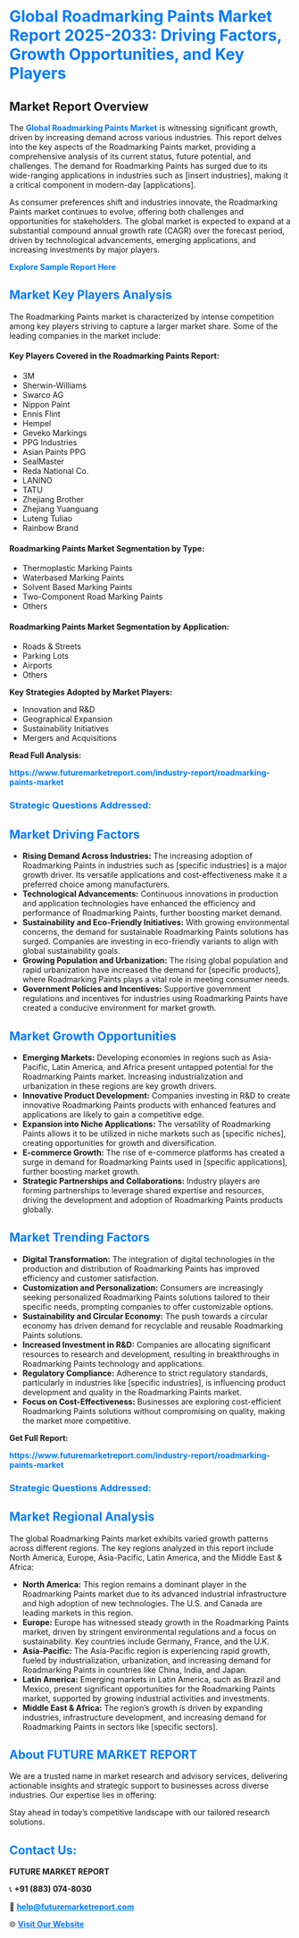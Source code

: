 <h1 style="color: #007BFF;">Global Roadmarking Paints Market Report 2025-2033: Driving Factors, Growth Opportunities, and Key Players</h1>

<section id="overview">
<h2>Market Report Overview</h2>
<p>The <a href="https://www.futuremarketreport.com/industry-report/roadmarking-paints-market" style="color: #007BFF; text-decoration: none;"><strong>Global Roadmarking Paints Market</strong></a> is witnessing significant growth, driven by increasing demand across various industries. This report delves into the key aspects of the Roadmarking Paints market, providing a comprehensive analysis of its current status, future potential, and challenges. The demand for Roadmarking Paints has surged due to its wide-ranging applications in industries such as [insert industries], making it a critical component in modern-day [applications].</p>
<p>As consumer preferences shift and industries innovate, the Roadmarking Paints market continues to evolve, offering both challenges and opportunities for stakeholders. The global market is expected to expand at a substantial compound annual growth rate (CAGR) over the forecast period, driven by technological advancements, emerging applications, and increasing investments by major players.</p>
</section>

<section id="overview">
<p><a href="https://www.futuremarketreport.com/request-sample/reportId=41680" style="color: #007BFF; text-decoration: none;"><strong>Explore Sample Report Here</strong></a></p>
</section>

<section id="key-players">
<h2 style="color: #007BFF;">Market Key Players Analysis</h2>
<p>The Roadmarking Paints market is characterized by intense competition among key players striving to capture a larger market share. Some of the leading companies in the market include:</p>
<h4>Key Players Covered in the Roadmarking Paints Report:</h4>
<ul><li>3M</li><li>Sherwin-Williams</li><li>Swarco AG</li><li>Nippon Paint</li><li>Ennis Flint</li><li>Hempel</li><li>Geveko Markings</li><li>PPG Industries</li><li>Asian Paints PPG</li><li>SealMaster</li><li>Reda National Co.</li><li>LANINO</li><li>TATU</li><li>Zhejiang Brother</li><li>Zhejiang Yuanguang</li><li>Luteng Tuliao</li><li>Rainbow Brand</li></ul>
<h4>Roadmarking Paints Market Segmentation by Type:</h4>
<ul><li>Thermoplastic Marking Paints</li><li>Waterbased Marking Paints</li><li>Solvent Based Marking Paints</li><li>Two-Component Road Marking Paints</li><li>Others</li></ul>

<h4>Roadmarking Paints Market Segmentation by Application:</h4>
<ul><li>Roads &amp; Streets</li><li>Parking Lots</li><li>Airports</li><li>Others</li></ul>
<p><strong>Key Strategies Adopted by Market Players:</strong></p>
<ul>
<li>Innovation and R&D</li>
<li>Geographical Expansion</li>
<li>Sustainability Initiatives</li>
<li>Mergers and Acquisitions</li>
</ul>
</section>

<section>
<p><strong>Read Full Analysis: </strong></p><a href="https://www.futuremarketreport.com/industry-report/roadmarking-paints-market" style="color: #007BFF; text-decoration: none;"><strong>https://www.futuremarketreport.com/industry-report/roadmarking-paints-market</strong></a>
<h3 style="color: #007BFF;">Strategic Questions Addressed:</h3>
</section>

<section id="driving-factors">
<h2 style="color: #007BFF;">Market Driving Factors</h2>
<ul>
<li><strong>Rising Demand Across Industries:</strong> The increasing adoption of Roadmarking Paints in industries such as [specific industries] is a major growth driver. Its versatile applications and cost-effectiveness make it a preferred choice among manufacturers.</li>
<li><strong>Technological Advancements:</strong> Continuous innovations in production and application technologies have enhanced the efficiency and performance of Roadmarking Paints, further boosting market demand.</li>
<li><strong>Sustainability and Eco-Friendly Initiatives:</strong> With growing environmental concerns, the demand for sustainable Roadmarking Paints solutions has surged. Companies are investing in eco-friendly variants to align with global sustainability goals.</li>
<li><strong>Growing Population and Urbanization:</strong> The rising global population and rapid urbanization have increased the demand for [specific products], where Roadmarking Paints plays a vital role in meeting consumer needs.</li>
<li><strong>Government Policies and Incentives:</strong> Supportive government regulations and incentives for industries using Roadmarking Paints have created a conducive environment for market growth.</li>
</ul>
</section>

<section id="growth-opportunities">
<h2 style="color: #007BFF;">Market Growth Opportunities</h2>
<ul>
<li><strong>Emerging Markets:</strong> Developing economies in regions such as Asia-Pacific, Latin America, and Africa present untapped potential for the Roadmarking Paints market. Increasing industrialization and urbanization in these regions are key growth drivers.</li>
<li><strong>Innovative Product Development:</strong> Companies investing in R&D to create innovative Roadmarking Paints products with enhanced features and applications are likely to gain a competitive edge.</li>
<li><strong>Expansion into Niche Applications:</strong> The versatility of Roadmarking Paints allows it to be utilized in niche markets such as [specific niches], creating opportunities for growth and diversification.</li>
<li><strong>E-commerce Growth:</strong> The rise of e-commerce platforms has created a surge in demand for Roadmarking Paints used in [specific applications], further boosting market growth.</li>
<li><strong>Strategic Partnerships and Collaborations:</strong> Industry players are forming partnerships to leverage shared expertise and resources, driving the development and adoption of Roadmarking Paints products globally.</li>
</ul>
</section>

<section id="trending-factors">
<h2 style="color: #007BFF;">Market Trending Factors</h2>
<ul>
<li><strong>Digital Transformation:</strong> The integration of digital technologies in the production and distribution of Roadmarking Paints has improved efficiency and customer satisfaction.</li>
<li><strong>Customization and Personalization:</strong> Consumers are increasingly seeking personalized Roadmarking Paints solutions tailored to their specific needs, prompting companies to offer customizable options.</li>
<li><strong>Sustainability and Circular Economy:</strong> The push towards a circular economy has driven demand for recyclable and reusable Roadmarking Paints solutions.</li>
<li><strong>Increased Investment in R&D:</strong> Companies are allocating significant resources to research and development, resulting in breakthroughs in Roadmarking Paints technology and applications.</li>
<li><strong>Regulatory Compliance:</strong> Adherence to strict regulatory standards, particularly in industries like [specific industries], is influencing product development and quality in the Roadmarking Paints market.</li>
<li><strong>Focus on Cost-Effectiveness:</strong> Businesses are exploring cost-efficient Roadmarking Paints solutions without compromising on quality, making the market more competitive.</li>
</ul>
</section>

<section>
<p><strong>Get Full Report: </strong></p><a href="https://www.futuremarketreport.com/industry-report/roadmarking-paints-market" style="color: #007BFF; text-decoration: none;"><strong>https://www.futuremarketreport.com/industry-report/roadmarking-paints-market</strong></a>
<h3 style="color: #007BFF;">Strategic Questions Addressed:</h3>
</section>


<section id="regional-analysis">
<h2 style="color: #007BFF;">Market Regional Analysis</h2>
<p>The global Roadmarking Paints market exhibits varied growth patterns across different regions. The key regions analyzed in this report include North America, Europe, Asia-Pacific, Latin America, and the Middle East & Africa:</p>
<ul>
<li><strong>North America:</strong> This region remains a dominant player in the Roadmarking Paints market due to its advanced industrial infrastructure and high adoption of new technologies. The U.S. and Canada are leading markets in this region.</li>
<li><strong>Europe:</strong> Europe has witnessed steady growth in the Roadmarking Paints market, driven by stringent environmental regulations and a focus on sustainability. Key countries include Germany, France, and the U.K.</li>
<li><strong>Asia-Pacific:</strong> The Asia-Pacific region is experiencing rapid growth, fueled by industrialization, urbanization, and increasing demand for Roadmarking Paints in countries like China, India, and Japan.</li>
<li><strong>Latin America:</strong> Emerging markets in Latin America, such as Brazil and Mexico, present significant opportunities for the Roadmarking Paints market, supported by growing industrial activities and investments.</li>
<li><strong>Middle East & Africa:</strong> The region’s growth is driven by expanding industries, infrastructure development, and increasing demand for Roadmarking Paints in sectors like [specific sectors].</li>
</ul>
</section>

<footer>
<h2 style="color: #007BFF;">About FUTURE MARKET REPORT</h2>
<p>We are a trusted name in market research and advisory services, delivering actionable insights and strategic support to businesses across diverse industries. Our expertise lies in offering:</p>

<p>Stay ahead in today’s competitive landscape with our tailored research solutions.</p>

<h2 style="color: #007BFF;">Contact Us:</h2>
<p><strong>FUTURE MARKET REPORT</strong></p>
<p>📞 <strong>+91 (883) 074-8030</strong></p>
<p>📧 <strong><a href="mailto:help@futuremarketreport.com" style="color: #007BFF;">help@futuremarketreport.com</a></strong></p>
<p>🌐 <strong><a href="https://www.futuremarketreport.com/" style="color: #007BFF;">Visit Our Website</a></strong></p>
</footer>